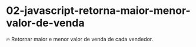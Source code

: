 # 02-javascript-retorna-maior-menor-valor-de-venda
 :fire: Retornar maior e menor valor de venda de cada vendedor.
